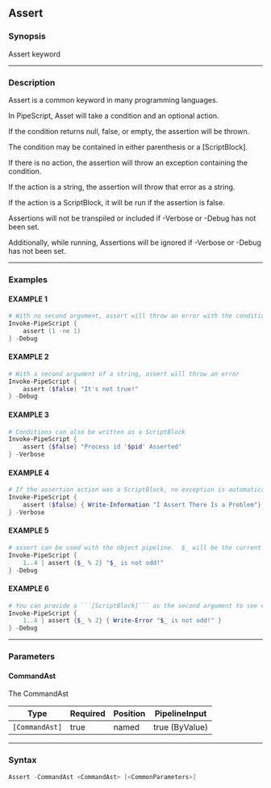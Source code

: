 Assert
------




### Synopsis
Assert keyword



---


### Description

Assert is a common keyword in many programming languages.

In PipeScript, Asset will take a condition and an optional action.

If the condition returns null, false, or empty, the assertion will be thrown.

The condition may be contained in either parenthesis or a [ScriptBlock].

If there is no action, the assertion will throw an exception containing the condition.

If the action is a string, the assertion will throw that error as a string.

If the action is a ScriptBlock, it will be run if the assertion is false.

Assertions will not be transpiled or included if -Verbose or -Debug has not been set.

Additionally, while running, Assertions will be ignored if -Verbose or -Debug has not been set.



---


### Examples
#### EXAMPLE 1
```PowerShell
# With no second argument, assert will throw an error with the condition of the assertion.
Invoke-PipeScript {
    assert (1 -ne 1)
} -Debug
```

#### EXAMPLE 2
```PowerShell
# With a second argument of a string, assert will throw an error
Invoke-PipeScript {
    assert ($false) "It's not true!"
} -Debug
```

#### EXAMPLE 3
```PowerShell
# Conditions can also be written as a ScriptBlock
Invoke-PipeScript {
    assert {$false} "Process id '$pid' Asserted"
} -Verbose
```

#### EXAMPLE 4
```PowerShell
# If the assertion action was a ScriptBlock, no exception is automatically thrown
Invoke-PipeScript {
    assert ($false) { Write-Information "I Assert There Is a Problem"}
} -Verbose
```

#### EXAMPLE 5
```PowerShell
# assert can be used with the object pipeline.  $_ will be the current object.
Invoke-PipeScript {
    1..4 | assert {$_ % 2} "$_ is not odd!"
} -Debug
```

#### EXAMPLE 6
```PowerShell
# You can provide a ```[ScriptBlock]``` as the second argument to see each failure
Invoke-PipeScript {
    1..4 | assert {$_ % 2} { Write-Error "$_ is not odd!" }
} -Debug
```



---


### Parameters
#### **CommandAst**

The CommandAst






|Type          |Required|Position|PipelineInput |
|--------------|--------|--------|--------------|
|`[CommandAst]`|true    |named   |true (ByValue)|





---


### Syntax
```PowerShell
Assert -CommandAst <CommandAst> [<CommonParameters>]
```

